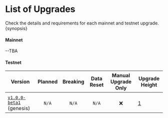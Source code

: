 <!--
order: 2
-->

# List of Upgrades

Check the details and requirements for each mainnet and testnet upgrade. {synopsis}

#### Mainnet

--TBA

#### Testnet

| Version                                                                              | Planned | Breaking | Data Reset | Manual Upgrade Only | Upgrade Height                                                          |
|--------------------------------------------------------------------------------------| :-----: | :------: | :--------: | :-----------------: |-------------------------------------------------------------------------|
        |                                                                         |
| [`v1.0.0-beta1`](https://github.com/QOM-One/QomApp/releases/tag/v1.0.0) (genesis) |  `N/A`  |  `N/A`   |   `N/A`    |          ❌          | [1](https://testnet.qom.one/block/1/transactions)                 |
